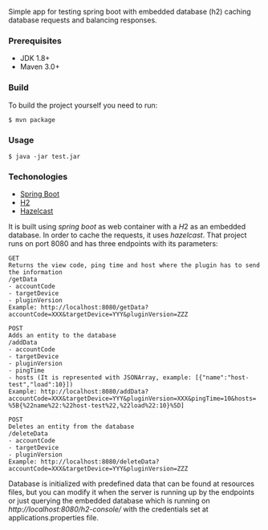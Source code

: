 Simple app for testing spring boot with embedded database (h2) caching database requests and balancing responses.

### Prerequisites
* JDK 1.8+
* Maven 3.0+ 

### Build

To build the project yourself you need to run: 

```
$ mvn package
```
### Usage

```
$ java -jar test.jar
```
### Techonologies 

- [Spring Boot](https://spring.io/projects/spring-boot)
- [H2](http://www.h2database.com/html/main.html)
- [Hazelcast](https://hazelcast.com/)

It is built using *spring boot* as web container with a *H*2 as an embedded database. In order to cache the requests, it uses *hazelcast*. That project runs on port 8080 and has three endpoints with its parameters:

```
GET
Returns the view code, ping time and host where the plugin has to send the information
/getData
- accountCode
- targetDevice
- pluginVersion
Example: http://localhost:8080/getData?accountCode=XXX&targetDevice=YYY&pluginVersion=ZZZ
```

```
POST
Adds an entity to the database
/addData
- accountCode
- targetDevice
- pluginVersion
- pingTime
- hosts (It is represented with JSONArray, example: [{"name":"host-test","load":10}])
Example: http://localhost:8080/addData?accountCode=XXX&targetDevice=YYY&pluginVersion=XXX&pingTime=10&hosts= %5B{%22name%22:%22host-test%22,%22load%22:10}%5D]
```

```
POST
Deletes an entity from the database
/deleteData
- accountCode
- targetDevice
- pluginVersion
Example: http://localhost:8080/deleteData?accountCode=XXX&targetDevice=YYY&pluginVersion=ZZZ
```

Database is initialized with predefined data that can be found at resources files, but you can modify it when the server is running up by the endpoints or just querying the embedded database which is 
running on *http://localhost:8080/h2-console/* with the credentials set at applications.properties file.